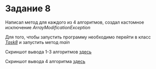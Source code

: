# Задание 8

Написал метод для каждого из 4 алгоритмов, создал кастомное исключение
*ArrayModificationException*

Для того, чтобы запустить программу необходимо перейти в класс
[*Task8*](./Task8.java) и запустить метод *main*

Скриншот вывода 1-3 алгоритмов [здесь](./resources/output1-3.png)

Скриншот вывода 4 алгоритма [здесь](./resources/output4.png)